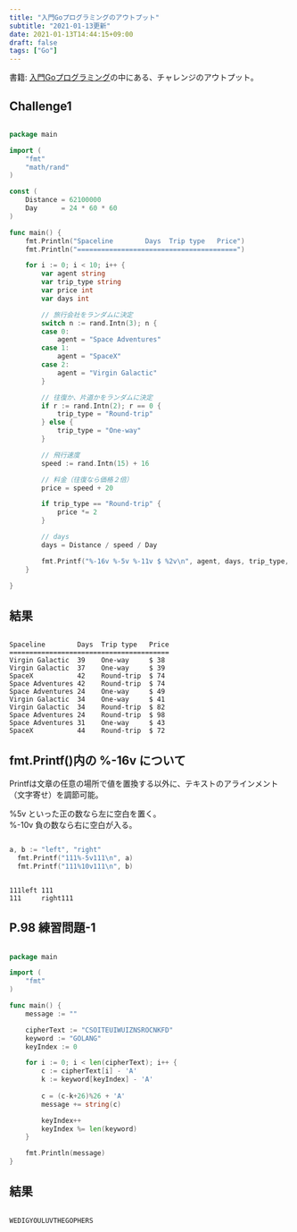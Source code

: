 ```yaml
---
title: "入門Goプログラミングのアウトプット"
subtitle: "2021-01-13更新"
date: 2021-01-13T14:44:15+09:00
draft: false
tags: ["Go"]
---
```


書籍: [入門Goプログラミング](https://www.amazon.co.jp/%E5%85%A5%E9%96%80Go%E3%83%97%E3%83%AD%E3%82%B0%E3%83%A9%E3%83%9F%E3%83%B3%E3%82%B0-Nathan-Youngman/dp/4798158658/ref=tmm_pap_swatch_0?_encoding=UTF8&qid=&sr=)の中にある、チャレンジのアウトプット。

<!--more-->

## Challenge1

```go

package main

import (
	"fmt"
	"math/rand"
)

const (
	Distance = 62100000
	Day      = 24 * 60 * 60
)

func main() {
	fmt.Println("Spaceline        Days  Trip type   Price")
	fmt.Println("========================================")

	for i := 0; i < 10; i++ {
		var agent string
		var trip_type string
		var price int
		var days int

		// 旅行会社をランダムに決定
		switch n := rand.Intn(3); n {
		case 0:
			agent = "Space Adventures"
		case 1:
			agent = "SpaceX"
		case 2:
			agent = "Virgin Galactic"
		}

		// 往復か、片道かをランダムに決定
		if r := rand.Intn(2); r == 0 {
			trip_type = "Round-trip"
		} else {
			trip_type = "One-way"
		}

		// 飛行速度
		speed := rand.Intn(15) + 16

		// 料金（往復なら価格２倍）
		price = speed + 20

		if trip_type == "Round-trip" {
			price *= 2
		}

		// days
		days = Distance / speed / Day

		fmt.Printf("%-16v %-5v %-11v $ %2v\n", agent, days, trip_type, price)
	}

}

```

## 結果

```

Spaceline        Days  Trip type   Price
========================================
Virgin Galactic  39    One-way     $ 38
Virgin Galactic  37    One-way     $ 39
SpaceX           42    Round-trip  $ 74
Space Adventures 42    Round-trip  $ 74
Space Adventures 24    One-way     $ 49
Virgin Galactic  34    One-way     $ 41
Virgin Galactic  34    Round-trip  $ 82
Space Adventures 24    Round-trip  $ 98
Space Adventures 31    One-way     $ 43
SpaceX           44    Round-trip  $ 72

```

## fmt.Printf()内の %-16v について

Printfは文章の任意の場所で値を置換する以外に、テキストのアラインメント（文字寄せ）を調節可能。

%5v といった正の数なら左に空白を置く。  
%-10v 負の数なら右に空白が入る。

```go

a, b := "left", "right"
  fmt.Printf("111%-5v111\n", a)
  fmt.Printf("111%10v111\n", b)

```

```

111left 111
111     right111

```

## P.98 練習問題-1

```go

package main

import (
	"fmt"
)

func main() {
	message := ""

	cipherText := "CSOITEUIWUIZNSROCNKFD"
	keyword := "GOLANG"
	keyIndex := 0

	for i := 0; i < len(cipherText); i++ {
		c := cipherText[i] - 'A'
		k := keyword[keyIndex] - 'A'
		
		c = (c-k+26)%26 + 'A'
		message += string(c)

		keyIndex++
		keyIndex %= len(keyword)
	}

	fmt.Println(message)
}

```

## 結果

```

WEDIGYOULUVTHEGOPHERS

```